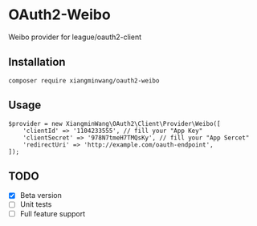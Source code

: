 # OAuth2-Weibo
Weibo provider for league/oauth2-client

## Installation
```
composer require xiangminwang/oauth2-weibo
```

## Usage
```
$provider = new XiangminWang\OAuth2\Client\Provider\Weibo([
    'clientId' => '1104233555', // fill your "App Key"
    'clientSecret' => '978N7tmeH7TMQsKy', // fill your "App Sercet"
    'redirectUri' => 'http://example.com/oauth-endpoint',
]);
```

## TODO

- [x] Beta version
- [ ] Unit tests
- [ ] Full feature support
